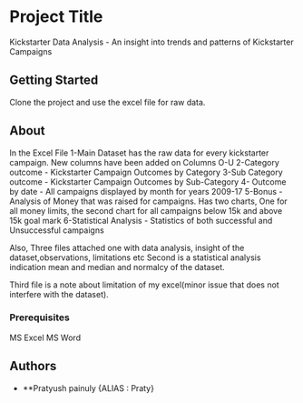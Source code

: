 # Project Title

Kickstarter Data Analysis - An insight into trends and patterns of Kickstarter Campaigns

## Getting Started

Clone the project and use the excel file for raw data.

## About

In the Excel File
1-Main Dataset has the raw data for every kickstarter campaign. New columns have been added on Columns O-U
2-Category outcome - Kickstarter Campaign Outcomes by Category
3-Sub Category outcome - Kickstarter Campaign Outcomes by Sub-Category
4- Outcome by date - All campaigns displayed by month for years 2009-17
5-Bonus - Analysis of Money that was raised for campaigns. Has two charts, One for all money limits, the second chart for all campaigns below 15k and above 15k goal mark
6-Statistical Analysis - Statistics of both successful and Unsuccessful campaigns

Also, Three files attached one with data analysis, insight of the dataset,observations, limitations etc
Second is a statistical analysis indication mean and median and normalcy of the dataset.

Third file is a note about limitation of my excel(minor issue that does not interfere with the dataset).

### Prerequisites

MS Excel 
MS Word

## Authors

* **Pratyush painuly {ALIAS : Praty}
